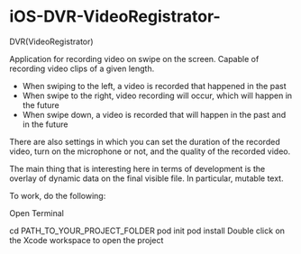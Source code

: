 # iOS-DVR-VideoRegistrator-
DVR(VideoRegistrator)

Application for recording video on swipe on the screen. Capable of recording video clips of a given length.
- When swiping to the left, a video is recorded that happened in the past
- When swipe to the right, video recording will occur, which will happen in the future
- When swipe down, a video is recorded that will happen in the past and in the future

There are also settings in which you can set the duration of the recorded video, turn on the microphone or not, and the quality of the recorded video.

The main thing that is interesting here in terms of development is the overlay of dynamic data on the final visible file. In particular, mutable text.


To work, do the following:

Open Terminal

cd PATH_TO_YOUR_PROJECT_FOLDER
pod init
pod install
Double click on the Xcode workspace to open the project
